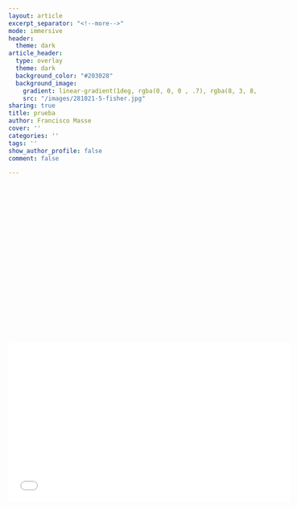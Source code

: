 ```yaml
---
layout: article
excerpt_separator: "<!--more-->"
mode: immersive
header:
  theme: dark
article_header:
  type: overlay
  theme: dark
  background_color: "#203028"
  background_image:
    gradient: linear-gradient(1deg, rgba(0, 0, 0 , .7), rgba(8, 3, 8, .9))
    src: "/images/281021-5-fisher.jpg"
sharing: true
title: prueba
author: Francisco Masse
cover: ''
categories: ''
tags: ''
show_author_profile: false
comment: false

---
```


<div>
<iframe width="560" height="315" src="" frameborder="0" allow="accelerometer; autoplay; clipboard-write; encrypted-media; gyroscope; picture-in-picture" allowfullscreen></iframe>
</div>

<iframe width="560" height="315" src="[https://www.youtube.com/embed/WCi2DLYE82A](https://www.youtube.com/embed/WCi2DLYE82A "https://www.youtube.com/embed/WCi2DLYE82A")" title="YouTube video player" frameborder="0" allow="accelerometer; autoplay; clipboard-write; encrypted-media; gyroscope; picture-in-picture" allowfullscreen></iframe>